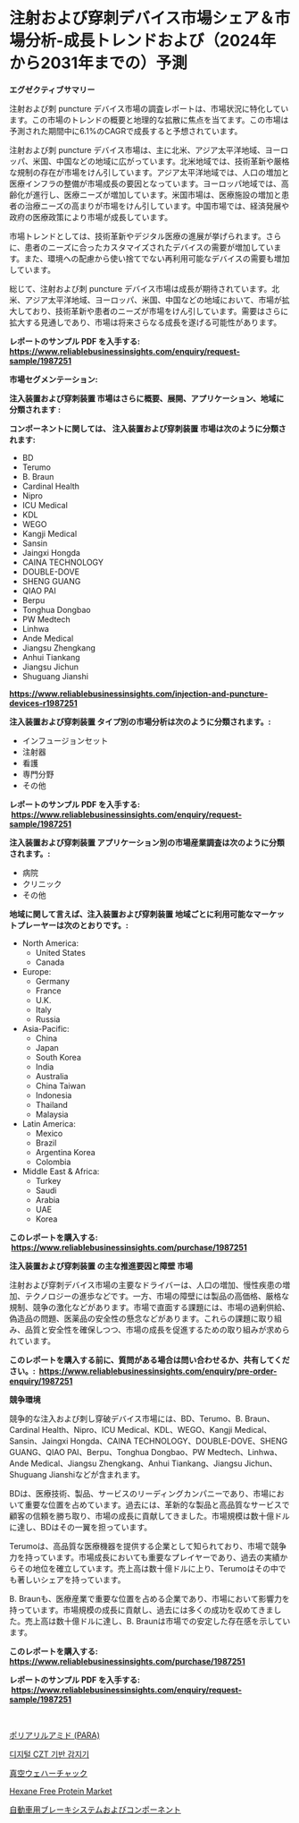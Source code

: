 <p><h1>注射および穿刺デバイス市場シェア＆市場分析-成長トレンドおよび（2024年から2031年までの）予測</h1></p><p><strong>エグゼクティブサマリー</strong></p>
<p><p>注射および刺 puncture デバイス市場の調査レポートは、市場状況に特化しています。この市場のトレンドの概要と地理的な拡散に焦点を当てます。この市場は予測された期間中に6.1%のCAGRで成長すると予想されています。</p><p>注射および刺 puncture デバイス市場は、主に北米、アジア太平洋地域、ヨーロッパ、米国、中国などの地域に広がっています。北米地域では、技術革新や厳格な規制の存在が市場をけん引しています。アジア太平洋地域では、人口の増加と医療インフラの整備が市場成長の要因となっています。ヨーロッパ地域では、高齢化が進行し、医療ニーズが増加しています。米国市場は、医療施設の増加と患者の治療ニーズの高まりが市場をけん引しています。中国市場では、経済発展や政府の医療政策により市場が成長しています。</p><p>市場トレンドとしては、技術革新やデジタル医療の進展が挙げられます。さらに、患者のニーズに合ったカスタマイズされたデバイスの需要が増加しています。また、環境への配慮から使い捨てでない再利用可能なデバイスの需要も増加しています。</p><p>総じて、注射および刺 puncture デバイス市場は成長が期待されています。北米、アジア太平洋地域、ヨーロッパ、米国、中国などの地域において、市場が拡大しており、技術革新や患者のニーズが市場をけん引しています。需要はさらに拡大する見通しであり、市場は将来さらなる成長を遂げる可能性があります。</p></p>
<p><strong>レポートのサンプル PDF を入手する: <a href="https://www.reliablebusinessinsights.com/enquiry/request-sample/1987251">https://www.reliablebusinessinsights.com/enquiry/request-sample/1987251</a></strong></p>
<p><strong>市場セグメンテーション:</strong></p>
<p><strong> 注入装置および穿刺装置 市場はさらに概要、展開、アプリケーション、地域に分類されます :</strong></p>
<p><strong>コンポーネントに関しては、 注入装置および穿刺装置 市場は次のように分類されます: &nbsp;</strong></p>
<p><ul><li>BD</li><li>Terumo</li><li>B. Braun</li><li>Cardinal Health</li><li>Nipro</li><li>ICU Medical</li><li>KDL</li><li>WEGO</li><li>Kangji Medical</li><li>Sansin</li><li>Jaingxi Hongda</li><li>CAINA TECHNOLOGY</li><li>DOUBLE-DOVE</li><li>SHENG GUANG</li><li>QIAO PAI</li><li>Berpu</li><li>Tonghua Dongbao</li><li>PW Medtech</li><li>Linhwa</li><li>Ande Medical</li><li>Jiangsu Zhengkang</li><li>Anhui Tiankang</li><li>Jiangsu Jichun</li><li>Shuguang Jianshi</li></ul></p>
<p><strong><a href="https://www.reliablebusinessinsights.com/injection-and-puncture-devices-r1987251">https://www.reliablebusinessinsights.com/injection-and-puncture-devices-r1987251</a></strong></p>
<p><strong> 注入装置および穿刺装置 タイプ別の市場分析は次のように分類されます。:</strong></p>
<p><ul><li>インフュージョンセット</li><li>注射器</li><li>看護</li><li>専門分野</li><li>その他</li></ul></p>
<p><strong>レポートのサンプル PDF を入手する: &nbsp;<a href="https://www.reliablebusinessinsights.com/enquiry/request-sample/1987251">https://www.reliablebusinessinsights.com/enquiry/request-sample/1987251</a></strong></p>
<p><strong> 注入装置および穿刺装置 アプリケーション別の市場産業調査は次のように分類されます。:</strong></p>
<p><ul><li>病院</li><li>クリニック</li><li>その他</li></ul></p>
<p><strong>地域に関して言えば、注入装置および穿刺装置 地域ごとに利用可能なマーケットプレーヤーは次のとおりです。:</strong></p>
<p><ul>
    <li>
        North America:
        <ul>
            <li>United States</li>
            <li>Canada</li>
        </ul>
    </li>
    <li>
        Europe:
        <ul>
            <li>Germany</li>
            <li>France</li>
            <li>U.K.</li>
            <li>Italy</li>
            <li>Russia</li>
        </ul>
    </li>
    <li>
        Asia-Pacific:
        <ul>
            <li>China</li>
            <li>Japan</li>
            <li>South Korea</li>
            <li>India</li>
            <li>Australia</li>
            <li>China Taiwan</li>
            <li>Indonesia</li>
            <li>Thailand</li>
            <li>Malaysia</li>
        </ul>
    </li>
    <li>
        Latin America:
        <ul>
            <li>Mexico</li>
            <li>Brazil</li>
            <li>Argentina Korea</li>
            <li>Colombia</li>
        </ul>
    </li>
    <li>
        Middle East & Africa:
        <ul>
            <li>Turkey</li>
            <li>Saudi</li>
            <li>Arabia</li>
            <li>UAE</li>
            <li>Korea</li>
        </ul>
    </li>
    </ul></p>
<p><strong>このレポートを購入する: &nbsp;<a href="https://www.reliablebusinessinsights.com/purchase/1987251">https://www.reliablebusinessinsights.com/purchase/1987251</a></strong></p>
<p><strong>注入装置および穿刺装置 の主な推進要因と障壁 市場</strong></p>
<p><p>注射および穿刺デバイス市場の主要なドライバーは、人口の増加、慢性疾患の増加、テクノロジーの進歩などです。一方、市場の障壁には製品の高価格、厳格な規制、競争の激化などがあります。市場で直面する課題には、市場の過剰供給、偽造品の問題、医薬品の安全性の懸念などがあります。これらの課題に取り組み、品質と安全性を確保しつつ、市場の成長を促進するための取り組みが求められています。</p></p>
<p><strong>このレポートを購入する前に、質問がある場合は問い合わせるか、共有してください。:&nbsp; <a href="https://www.reliablebusinessinsights.com/enquiry/pre-order-enquiry/1987251">https://www.reliablebusinessinsights.com/enquiry/pre-order-enquiry/1987251</a></strong></p>
<p><strong>競争環境</strong></p>
<p><p>競争的な注入および刺し穿破デバイス市場には、BD、Terumo、B. Braun、Cardinal Health、Nipro、ICU Medical、KDL、WEGO、Kangji Medical、Sansin、Jaingxi Hongda、CAINA TECHNOLOGY、DOUBLE-DOVE、SHENG GUANG、QIAO PAI、Berpu、Tonghua Dongbao、PW Medtech、Linhwa、Ande Medical、Jiangsu Zhengkang、Anhui Tiankang、Jiangsu Jichun、Shuguang Jianshiなどが含まれます。</p><p>BDは、医療技術、製品、サービスのリーディングカンパニーであり、市場において重要な位置を占めています。過去には、革新的な製品と高品質なサービスで顧客の信頼を勝ち取り、市場の成長に貢献してきました。市場規模は数十億ドルに達し、BDはその一翼を担っています。</p><p>Terumoは、高品質な医療機器を提供する企業として知られており、市場で競争力を持っています。市場成長においても重要なプレイヤーであり、過去の実績からその地位を確立しています。売上高は数十億ドルに上り、Terumoはその中でも著しいシェアを持っています。</p><p>B. Braunも、医療産業で重要な位置を占める企業であり、市場において影響力を持っています。市場規模の成長に貢献し、過去には多くの成功を収めてきました。売上高は数十億ドルに達し、B. Braunは市場での安定した存在感を示しています。</p></p>
<p><strong>このレポートを購入する: &nbsp; <a href="https://www.reliablebusinessinsights.com/purchase/1987251">https://www.reliablebusinessinsights.com/purchase/1987251</a></strong></p>
<p><strong>レポートのサンプル PDF を入手する: &nbsp;<a href="https://www.reliablebusinessinsights.com/enquiry/request-sample/1987251">https://www.reliablebusinessinsights.com/enquiry/request-sample/1987251</a></strong><strong></strong></p>
<p>&nbsp;</p>
<p><p><a href="https://medium.com/@addiehirthe05/%E3%83%9D%E3%83%AA%E3%82%A2%E3%83%AA%E3%83%AB%E3%82%A2%E3%83%9F%E3%83%89-para-%E5%B8%82%E5%A0%B4%E3%81%AE%E6%88%90%E9%95%B7%E8%A6%8B%E9%80%9A%E3%81%97%E3%81%AF-2024%E5%B9%B4%E3%81%8B%E3%82%892031%E5%B9%B4%E3%81%BE%E3%81%A7%E3%81%A7-%E5%B8%82%E5%A0%B4%E3%81%AE%E3%83%88%E3%83%AC%E3%83%B3%E3%83%89%E5%88%86%E6%9E%90%E3%81%AB%E3%82%88%E3%82%8B%E3%82%A2%E3%83%97%E3%83%AA%E3%82%B1%E3%83%BC%E3%82%B7%E3%83%A7%E3%83%B3-%E5%9C%B0%E5%9F%9F%E5%88%A5%E3%81%AE%E8%A6%8B%E9%80%9A%E3%81%97%E3%81%A8%E5%8F%8E%E7%9B%8A%E3%82%92%E8%80%83%E6%85%AE%E3%81%97-%E5%B9%B4%E5%B9%B3%E5%9D%87%E6%88%90%E9%95%B7%E7%8E%87-cagr-%E3%81%A7%E9%80%B2%E3%82%80%E8%A6%8B%E9%80%9A%E3%81%97%E3%81%A7%E3%81%99-297adca69a5f">ポリアリルアミド (PARA)</a></p><p><a href="https://medium.com/@constantinvon/%EB%94%94%EC%A7%80%ED%84%B8-czt-%EA%B8%B0%EB%B0%98-%EA%B2%80%EC%B6%9C%EA%B8%B0-%EC%8B%9C%EC%9E%A5-%EC%A0%90%EC%9C%A0%EC%9C%A8-%EB%B0%8F-%EC%8B%9C%EC%9E%A5-%EB%B6%84%EC%84%9D-%EC%84%B1%EC%9E%A5-%EB%8F%99%ED%96%A5-%EB%B0%8F-2024%EB%85%84-2031%EB%85%84-%EA%B8%B0%EA%B0%84-%EC%98%88%EC%B8%A1-75ff045609a9">디지털 CZT 기반 감지기</a></p><p><a href="https://github.com/RudyBoyer2017/Market-Research-Report-List-1/blob/main/8582291118165.md">真空ウェハーチャック</a></p><p><a href="https://issuu.com/reportprime-2/docs/hexane-free-protein-market-size-2030.pptx">Hexane Free Protein Market</a></p><p><a href="https://medium.com/@austinjames1907/%E8%87%AA%E5%8B%95%E8%BB%8A%E3%81%AE%E3%83%96%E3%83%AC%E3%83%BC%E3%82%AD%E3%82%B7%E3%82%B9%E3%83%86%E3%83%A0%E3%81%A8%E9%83%A8%E5%93%81%E3%81%AE%E5%B8%82%E5%A0%B4%E3%82%B7%E3%82%A7%E3%82%A2%E3%81%A8%E5%B8%82%E5%A0%B4%E5%88%86%E6%9E%90-%E6%88%90%E9%95%B7%E3%83%88%E3%83%AC%E3%83%B3%E3%83%89%E3%81%8A%E3%82%88%E3%81%B32024%E5%B9%B4%E3%81%8B%E3%82%892031%E5%B9%B4%E3%81%BE%E3%81%A7%E3%81%AE%E4%BA%88%E6%B8%AC-ca1e519b8f81">自動車用ブレーキシステムおよびコンポーネント</a></p></p>